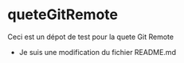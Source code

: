 # queteGitRemote
Ceci est un dépot de test pour la quete Git Remote
 - Je suis une modification du fichier README.md
